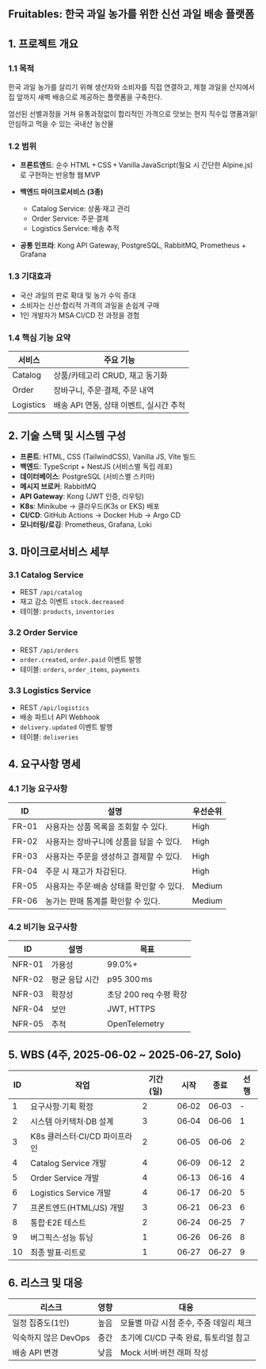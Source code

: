 ## Fruitables: 한국 과일 농가를 위한 신선 과일 배송 플랫폼

## 1. 프로젝트 개요

### 1.1 목적

한국 과일 농가를 살리기 위해 생산자와 소비자를 직접 연결하고, 제철 과일을 산지에서 집 앞까지 새벽 배송으로 제공하는 플랫폼을 구축한다.

엄선된 선별과정을 거쳐 유통과정없이 합리적인 가격으로 맛보는 현지 직수입 명품과일!
안심하고 먹을 수 있는 국내산 농산물

### 1.2 범위

- **프론트엔드**: 순수 HTML + CSS + Vanilla JavaScript(필요 시 간단한 Alpine.js)로 구현하는 반응형 웹 MVP
    
- **백엔드 마이크로서비스 (3종)**
    
    - Catalog Service: 상품·재고 관리
    - Order Service: 주문·결제
    - Logistics Service: 배송 추적
        
- **공통 인프라**: Kong API Gateway, PostgreSQL, RabbitMQ, Prometheus + Grafana

### 1.3 기대효과

- 국산 과일의 판로 확대 및 농가 수익 증대
- 소비자는 신선·합리적 가격의 과일을 손쉽게 구매
- 1인 개발자가 MSA·CI/CD 전 과정을 경험

### 1.4 핵심 기능 요약

|서비스|주요 기능|
|---|---|
|Catalog|상품/카테고리 CRUD, 재고 동기화|
|Order|장바구니, 주문·결제, 주문 내역|
|Logistics|배송 API 연동, 상태 이벤트, 실시간 추적|

## 2. 기술 스택 및 시스템 구성

- **프론트**: HTML, CSS (TailwindCSS), Vanilla JS, Vite 빌드
- **백엔드**: TypeScript + NestJS (서비스별 독립 레포)
- **데이터베이스**: PostgreSQL (서비스별 스키마)
- **메시지 브로커**: RabbitMQ
- **API Gateway**: Kong (JWT 인증, 라우팅)
- **K8s**: Minikube → 클라우드(K3s or EKS) 배포
- **CI/CD**: GitHub Actions → Docker Hub → Argo CD
- **모니터링/로깅**: Prometheus, Grafana, Loki

## 3. 마이크로서비스 세부

### 3.1 Catalog Service

- REST `/api/catalog`
- 재고 감소 이벤트 `stock.decreased`
- 테이블: `products`, `inventories`

### 3.2 Order Service

- REST `/api/orders`
- `order.created`, `order.paid` 이벤트 발행
- 테이블: `orders`, `order_items`, `payments`
### 3.3 Logistics Service

- REST `/api/logistics`
- 배송 파트너 API Webhook
- `delivery.updated` 이벤트 발행
- 테이블: `deliveries`

## 4. 요구사항 명세

### 4.1 기능 요구사항

|ID|설명|우선순위|
|---|---|---|
|FR-01|사용자는 상품 목록을 조회할 수 있다.|High|
|FR-02|사용자는 장바구니에 상품을 담을 수 있다.|High|
|FR-03|사용자는 주문을 생성하고 결제할 수 있다.|High|
|FR-04|주문 시 재고가 차감된다.|High|
|FR-05|사용자는 주문·배송 상태를 확인할 수 있다.|Medium|
|FR-06|농가는 판매 통계를 확인할 수 있다.|Medium|

### 4.2 비기능 요구사항

|ID|설명|목표|
|---|---|---|
|NFR-01|가용성|99.0%+|
|NFR-02|평균 응답 시간|p95 300 ms|
|NFR-03|확장성|초당 200 req 수평 확장|
|NFR-04|보안|JWT, HTTPS|
|NFR-05|추적|OpenTelemetry|

## 5. WBS (4주, 2025‑06‑02 ~ 2025‑06‑27, **Solo**)

|ID|작업|기간(일)|시작|종료|선행|
|---|---|---|---|---|---|
|1|요구사항·기획 확정|2|06‑02|06‑03|-|
|2|시스템 아키텍처·DB 설계|3|06‑04|06‑06|1|
|3|K8s 클러스터·CI/CD 파이프라인|2|06‑05|06‑06|2|
|4|Catalog Service 개발|4|06‑09|06‑12|2|
|5|Order Service 개발|4|06‑13|06‑16|4|
|6|Logistics Service 개발|4|06‑17|06‑20|5|
|7|프론트엔드(HTML/JS) 개발|3|06‑21|06‑23|6|
|8|통합·E2E 테스트|2|06‑24|06‑25|7|
|9|버그픽스·성능 튜닝|1|06‑26|06‑26|8|
|10|최종 발표·리트로|1|06‑27|06‑27|9|

## 6. 리스크 및 대응

|리스크|영향|대응|
|---|---|---|
|일정 집중도(1인)|높음|모듈별 마감 시점 준수, 주중 데일리 체크|
|익숙하지 않은 DevOps|중간|초기에 CI/CD 구축 완료, 튜토리얼 참고|
|배송 API 변경|낮음|Mock 서버·버전 래퍼 작성|
